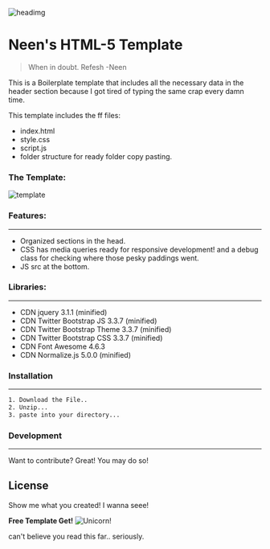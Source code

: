 ![headimg](http://i.imgur.com/3Dvk1Ap.png)

# Neen's HTML-5 Template

> When in doubt. Refesh
-Neen

This is a Boilerplate template that includes all the necessary data in the header section because I got tired of typing the same crap  every damn time.

This template includes the ff files:

  - index.html
  - style.css
  - script.js
  - folder structure for ready folder copy pasting.

### The Template:

![template](http://i.imgur.com/gisSxnU.png)

### Features:
----
 - Organized sections in the head.
 - CSS has media queries ready for responsive development!  and a debug class for checking where those pesky paddings went.
 - JS src at the bottom.

### Libraries:
----
- CDN jquery 3.1.1 (minified)
- CDN Twitter Bootstrap JS 3.3.7 (minified)
- CDN Twitter Bootstrap Theme 3.3.7 (minified)
- CDN Twitter Bootstrap CSS 3.3.7 (minified)
- CDN Font Awesome 4.6.3
- CDN Normalize.js 5.0.0 (minified)

### Installation
----
```sh
1. Download the File..
2. Unzip...
3. paste into your directory...
```
### Development
----
Want to contribute? Great! You may do so!

License
----
Show me what you created! I wanna seee!


**Free Template Get!**
![Unicorn!](https://s-media-cache-ak0.pinimg.com/originals/dc/02/b2/dc02b274f7b9d2f55bb7dcb32c887042.png)

can't believe you read this far.. seriously.
